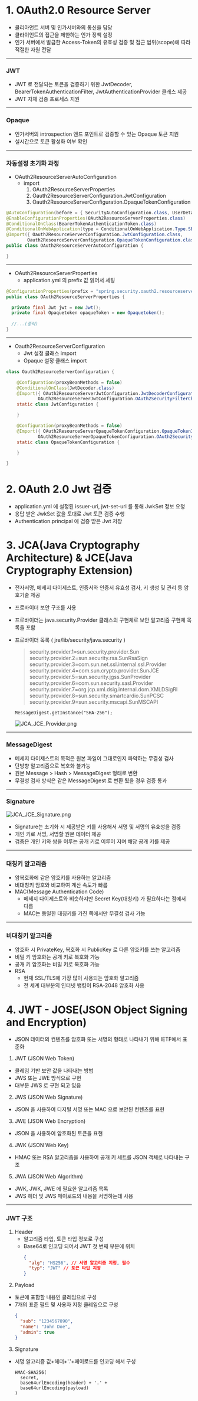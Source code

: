 # 1. OAuth2.0 Resource Server

- 클리아언트 서버 및 인가서버와의 통신을 담당
- 클라이언트의 접근을 제한하는 인가 정책 설정
- 인가 서버에서 발급한 Access-Token의 유효성 검증 및 접근 범위(scope)에 따라 적절한 자원 전달

***
### JWT

- JWT 로 전달되는 토큰을 검증하기 위한 JwtDecoder, BearerTokenAuthenticationFilter, JwtAuthenticationProvider 클래스 제공
- JWT 자체 검증 프로세스 지원

***
### Opaque
- 인가서버의 introspection 엔드 포인트로 검증할 수 있는 Opaque 토큰 지원
- 실시간으로 토큰 활성화 여부 확인

***
### 자동설정 초기화 과정

- OAuth2ResourceServerAutoConfiguration
  - import 
    1. OAuth2ResourceServerProperties
    2. Oauth2ResourceServerConfiguration.JwtConfiguration
    3. Oauth2ResourceServerConfiguration.OpaqueTokenConfiguration

```java
@AutoConfiguration(before = { SecurityAutoConfiguration.class, UserDetailsServiceAutoConfiguration.class })
@EnableConfigurationProperties(OAuth2ResourceServerProperties.class)
@ConditionalOnClass(BearerTokenAuthenticationToken.class)
@ConditionalOnWebApplication(type = ConditionalOnWebApplication.Type.SERVLET)
@Import({ Oauth2ResourceServerConfiguration.JwtConfiguration.class,
		Oauth2ResourceServerConfiguration.OpaqueTokenConfiguration.class })
public class OAuth2ResourceServerAutoConfiguration {

}

```

***
- OAuth2ResourceServerProperties
  - application.yml 의 prefix 값 읽어서 세팅

```java
@ConfigurationProperties(prefix = "spring.security.oauth2.resourceserver")
public class OAuth2ResourceServerProperties {

  private final Jwt jwt = new Jwt();
  private final Opaquetoken opaqueToken = new Opaquetoken();
  
  //...(중략)
}
```

***
- Oauth2ResourceServerConfiguration
  - Jwt 설정 클래스 import
  - Opaque 설정 클래스 import

```java
class Oauth2ResourceServerConfiguration {

	@Configuration(proxyBeanMethods = false)
	@ConditionalOnClass(JwtDecoder.class)
	@Import({ OAuth2ResourceServerJwtConfiguration.JwtDecoderConfiguration.class,
			OAuth2ResourceServerJwtConfiguration.OAuth2SecurityFilterChainConfiguration.class })
	static class JwtConfiguration {

	}

	@Configuration(proxyBeanMethods = false)
	@Import({ OAuth2ResourceServerOpaqueTokenConfiguration.OpaqueTokenIntrospectionClientConfiguration.class,
			OAuth2ResourceServerOpaqueTokenConfiguration.OAuth2SecurityFilterChainConfiguration.class })
	static class OpaqueTokenConfiguration {

	}

}

```

# 2. OAuth 2.0 Jwt 검증

- application.yml 에 설정된 issuer-uri, jwt-set-uri 를 통해 JwkSet 정보 요청
- 응답 받은 JwkSet 값을 토대로 Jwt 토큰 검증 수행
- Authentication.principal 에 검증 받은 Jwt 저장

# 3. JCA(Java Cryptography Architecture) & JCE(Java Cryptography Extension)

- 전자서명, 메세지 다이제스트, 인증서와 인증서 유효성 검사, 키 생성 및 관리 등 암호기술 제공
- 프로바이더 보안 구조를 사용
- 프로바이더는 java.security.Provider 클래스의 구현체로 보안 알고리즘 구현체 목록을 포함
- 프로바이더 목록 ( jre/lib/security/java.security )
  > security.provider.1=sun.security.provider.Sun
  > security.provider.2=sun.security.rsa.SunRsaSign
  > security.provider.3=com.sun.net.ssl.internal.ssl.Provider
  > security.provider.4=com.sun.crypto.provider.SunJCE
  > security.provider.5=sun.security.jgss.SunProvider
  > security.provider.6=com.sun.security.sasl.Provider
  > security.provider.7=org.jcp.xml.dsig.internal.dom.XMLDSigRI
  > security.provider.8=sun.security.smartcardio.SunPCSC
  > security.provider.9=sun.security.mscapi.SunMSCAPI
  ```
  MessageDigest.getInstance("SHA-256");
  ```

  ![JCA_JCE_Provider.png](img/JCA_JCE_Provider.png)

***
### MessageDigest

- 메세지 다이제스트의 목적은 원본 파일이 그대로인지 파악하는 무결성 검사
- 단방향 알고리즘으로 복호화 불가능
- 원본 Message > Hash > MessageDigest 형태로 변환
- 무결성 검사 방식은 같은 MessageDigest 로 변환 됬을 경우 검증 통과

***
### Signature

![JCA_JCE_Signature.png](img/JCA_JCE_Signature.png)

- Signature는 초기화 시 제공받은 키를 사용해서 서명 및 서명의 유효성을 검증
- 개인 키로 서명, 서명할 원본 데이터 제공 
- 검증은 개인 키와 쌍을 이루는 공개 키로 이루어 지며 해당 공개 키를 제공


***
### 대칭키 알고리즘

- 암복호화에 같은 암호키를 사용하는 알고리즘
- 비대칭키 암호와 비교하여 계산 속도가 빠름
- MAC(Message Authentication Code)
  - 메세지 다이제스트와 비슷하지만 Secret Key(대칭키) 가 필요하다는 점에서 다름
  - MAC는 동일한 대칭키를 가진 쪽에서만 무결성 검사 가능

***
### 비대칭키 알고리즘

- 암호화 시 PrivateKey, 복호화 시 PublicKey 로 다른 암호키를 쓰는 알고리즘
- 비밀 키 암호화는 공개 키로 복호화 가능
- 공개 키 암호화는 비밀 키로 복호화 가능
- RSA
  - 현재 SSL/TLS에 가장 많이 사용되는 암호화 알고리즘
  - 전 세계 대부분의 인터넷 뱅킹이 RSA-2048 암호화 사용

# 4. JWT - JOSE(JSON Object Signing and Encryption) 

- JSON 데이터의 컨텐츠를 암호화 또는 서명의 형태로 나타내기 위해 IETF에서 표준화

1. JWT (JSON Web Token)
  - 클레임 기반 보안 값을 나타내는 방법
  - JWS 또는 JWE 방식으로 구현
  - 대부분 JWS 로 구현 되고 있음

2. JWS (JSON Web Signature)
  - JSON 을 사용하여 디지털 서명 또는 MAC 으로 보안된 컨텐츠를 표현

3. JWE (JSON Web Encryption)
  - JSON 을 사용하여 암호화된 토큰을 표현

4. JWK (JSON Web Key)
  - HMAC 또는 RSA 알고리즘을 사용하여 공개 키 세트를 JSON 객체로 나타내는 구조

5. JWA (JSON Web Algorithm)
  - JWK, JWK, JWE 에 필요한 알고리즘 목록
  - JWS 헤더 및 JWS 페이로드의 내용을 서명하는데 사용

***
### JWT 구조

1. Header
   - 알고리즘 타입, 토큰 타입 정보로 구성
   - Base64로 인코딩 되어서 JWT 첫 번째 부분에 위치
     ```json
     {
       "alg": "HS256", // 서명 알고리즘 지정, 필수
       "typ": "JWT" // 토큰 타입 지정
     }
     ```
2. Payload
  - 토큰에 포함할 내용인 클레임으로 구성
  - 7개의 표준 필드 및 사용자 지정 클레임으로 구성
    ```json
    {
      "sub": "1234567890",
      "name": "John Doe",
      "admin": true
    }
    ```
    
3. Signature
  - 서명 알고리즘 값+헤더+'.'+페이로드를 인코딩 해서 구성
    ```
    HMAC-SHA256(
      secret,
      base64urlEncoding(header) + '.' +
      base64urlEncoding(payload)
    )
    ```
    
